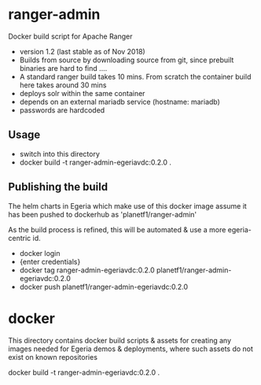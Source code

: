 <!-- SPDX-License-Identifier: CC-BY-4.0 -->
<!-- Copyright Contributors to the Egeria project. -->


# ranger-admin

Docker build script for Apache Ranger
 - version 1.2 (last stable as of Nov 2018)
 - Builds from source by downloading source from git, since prebuilt binaries are hard to find ....
 - A standard ranger build takes 10 mins. From scratch the container build here takes around 30 mins
 - deploys solr within the same container
 - depends on an external mariadb service (hostname: mariadb)
 - passwords are hardcoded

## Usage

 - switch into this directory
 - docker build -t ranger-admin-egeriavdc:0.2.0 .

## Publishing the build

The helm charts in Egeria which make use of this docker image
assume it has been pushed to dockerhub as 'planetf1/ranger-admin'

As the build process is refined, this will be automated & use a more
egeria-centric id.

 - docker login
 - {enter credentials}
 - docker tag ranger-admin-egeriavdc:0.2.0 planetf1/ranger-admin-egeriavdc:0.2.0
 - docker push planetf1/ranger-admin-egeriavdc:0.2.0

# docker

This directory contains docker build scripts & assets for creating any images
needed for Egeria demos & deployments, where such assets do not exist on known
repositories 

docker build -t ranger-admin-egeriavdc:0.2.0 .
